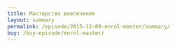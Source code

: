 ```yaml
---
title: Мастерство вовлечения
layout: summary
permalink: /episode/2015-12-09-enrol-master/summary/
buy: /buy-episode/enrol-master/
---
```

